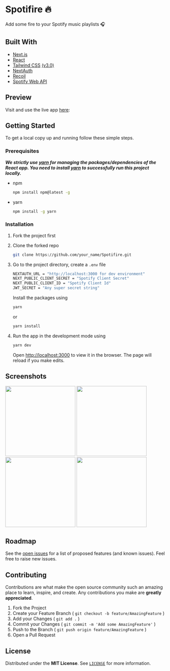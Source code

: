 # Spotifire 🔥

Add some fire to your Spotify music playlists 🎧

## Built With

- [Next.js](https://nextjs.org/)
- [React](https://reactjs.org/)
- [Tailwind CSS](https://tailwindcss.com/) [(v3.0)](https://tailwindcss.com/blog/tailwindcss-v3)
- [NextAuth](https://next-auth.js.org/)
- [Recoil](https://recoiljs.org/)
- [Spotify Web API](https://developer.spotify.com/documentation/web-api/)

## Preview

Visit and use the live app [here](https://spotifire.vercel.app/):

## Getting Started

To get a local copy up and running follow these simple steps.

### Prerequisites

**_We strictly use [yarn](https://yarnpkg.com/) for managing the packages/dependencies of the React app. You need to install [yarn](https://yarnpkg.com/) to successfully run this project locally._**

- npm

  ```sh
  npm install npm@latest -g
  ```

- yarn
  ```sh
  npm install -g yarn
  ```

### Installation

1.  Fork the project first

2.  Clone the forked repo

    ```sh
    git clone https://github.com/your_name/Spotifire.git
    ```

3.  Go to the project directory, create a `.env` file

    ```sh
    NEXTAUTH_URL = "http://localhost:3000 for dev environment"
    NEXT_PUBLIC_CLIENT_SECRET = "Spotify Client Secret"
    NEXT_PUBLIC_CLIENT_ID = "Spotify Client Id"
    JWT_SECRET = "Any super secret string"
    ```

    Install the packages using

    ```sh
    yarn
    ```

    or

    ```sh
    yarn install
    ```

4.  Run the app in the development mode using

    ```sh
    yarn dev
    ```

    Open [http://localhost:3000](http://localhost:3000) to view it in the browser.
    The page will reload if you make edits.

## Screenshots

<img src="https://i.imgur.com/1M6tuG8.png" height="220">
<img src="https://i.imgur.com/Z3khNGD.png" height="220">
<img src="https://i.imgur.com/gMyOigm.png" height="220">
<img src="https://i.imgur.com/UzOXutZ.png" height="220">

<!-- ROADMAP -->

## Roadmap

See the [open issues](https://github.com/niloysikdar/Spotifire/issues) for a list of proposed features (and known issues). Feel free to raise new issues.

<!-- CONTRIBUTING -->

## Contributing

Contributions are what make the open source community such an amazing place to learn, inspire, and create. Any contributions you make are **greatly appreciated**.

1. Fork the Project
2. Create your Feature Branch ( `git checkout -b feature/AmazingFeature` )
3. Add your Changes ( `git add .` )
4. Commit your Changes ( `git commit -m 'Add some AmazingFeature'` )
5. Push to the Branch ( `git push origin feature/AmazingFeature` )
6. Open a Pull Request

<!-- LICENSE -->

## License

Distributed under the **MIT License**. See [`LICENSE`](https://github.com/niloysikdar/Spotifire/blob/main/LICENSE) for more information.
